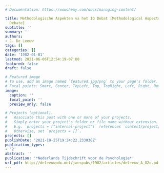 ```yaml
---
# Documentation: https://wowchemy.com/docs/managing-content/

title: Methodologische Aspekten va het IQ Debat [Methodological Aspects of the IQ
  Debate]
subtitle: ''
summary: ''
authors:
- J. De Leeuw
tags: []
categories: []
date: '1982-01-01'
lastmod: 2021-06-06T12:54:19-07:00
featured: false
draft: false

# Featured image
# To use, add an image named `featured.jpg/png` to your page's folder.
# Focal points: Smart, Center, TopLeft, Top, TopRight, Left, Right, BottomLeft, Bottom, BottomRight.
image:
  caption: ''
  focal_point: ''
  preview_only: false

# Projects (optional).
#   Associate this post with one or more of your projects.
#   Simply enter your project's folder or file name without extension.
#   E.g. `projects = ["internal-project"]` references `content/project/deep-learning/index.md`.
#   Otherwise, set `projects = []`.
projects: []
publishDate: '2021-10-25T19:24:22.233038Z'
publication_types:
- '2'
abstract: ''
publication: '*Nederlands Tijdschrift voor de Psychologie*'
url_pdf: http://deleeuwpdx.net/janspubs/1982/articles/deleeuw_A_82c.pdf
---
```

